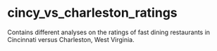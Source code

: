# cincy_vs_charleston_ratings
Contains different analyses on the ratings of fast dining restaurants in Cincinnati versus Charleston, West Virginia.
